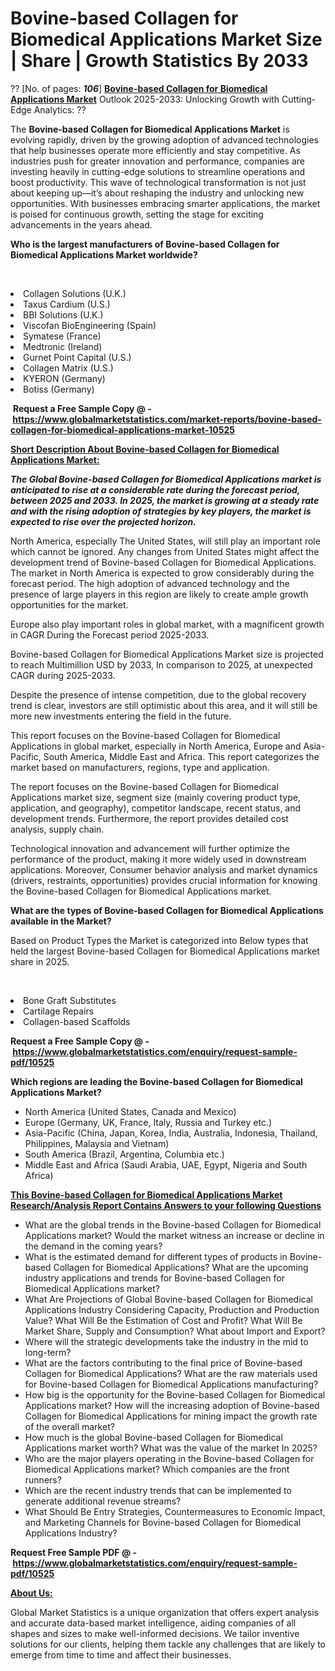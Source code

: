 <H1>Bovine-based Collagen for Biomedical Applications Market Size | Share | Growth Statistics By 2033</H1><p>?? [No. of pages:&nbsp;<strong><em>106</em></strong>]&nbsp;<strong><a href="https://www.globalmarketstatistics.com/market-reports/bovine-based-collagen-for-biomedical-applications-market-10525">Bovine-based Collagen for Biomedical Applications&nbsp;Market</a></strong>&nbsp;Outlook 2025-2033: Unlocking Growth with Cutting-Edge Analytics: ??</p><p>The <strong>Bovine-based Collagen for Biomedical Applications Market</strong> is evolving rapidly, driven by the growing adoption of advanced technologies that help businesses operate more efficiently and stay competitive. As industries push for greater innovation and performance, companies are investing heavily in cutting-edge solutions to streamline operations and boost productivity. This wave of technological transformation is not just about keeping up&mdash;it&rsquo;s about reshaping the industry and unlocking new opportunities. With businesses embracing smarter applications, the market is poised for continuous growth, setting the stage for exciting advancements in the years ahead.</p><p><strong>Who is the largest manufacturers of Bovine-based Collagen for Biomedical Applications Market worldwide?</strong></p><p>&nbsp;<li>Collagen Solutions (U.K.)<li> Taxus Cardium (U.S.)<li> BBI Solutions (U.K.)<li> Viscofan BioEngineering (Spain)<li> Symatese (France)<li> Medtronic (Ireland)<li> Gurnet Point Capital (U.S.)<li> Collagen Matrix (U.S.)<li> KYERON (Germany)<li> Botiss (Germany)</p><p>&nbsp;<strong>Request a Free Sample Copy @ -&nbsp;<a href="https://www.globalmarketstatistics.com/market-reports/bovine-based-collagen-for-biomedical-applications-market-10525">https://www.globalmarketstatistics.com/market-reports/bovine-based-collagen-for-biomedical-applications-market-10525</a></strong></p><p><strong><u>Short Description About Bovine-based Collagen for Biomedical Applications Market:</u></strong></p><p><strong><em>The Global Bovine-based Collagen for Biomedical Applications market is anticipated to rise at a considerable rate during the forecast period, between 2025 and 2033. In 2025, the market is growing at a steady rate and with the rising adoption of strategies by key players, the market is expected to rise over the projected horizon.</em></strong></p><p>North America, especially The United States, will still play an important role which cannot be ignored. Any changes from United States might affect the development trend of Bovine-based Collagen for Biomedical Applications. The market in North America is expected to grow considerably during the forecast period. The high adoption of advanced technology and the presence of large players in this region are likely to create ample growth opportunities for the market.</p><p>Europe also play important roles in global market, with a magnificent growth in CAGR During the Forecast period 2025-2033.</p><p>Bovine-based Collagen for Biomedical Applications Market size is projected to reach Multimillion USD by 2033, In comparison to 2025, at unexpected CAGR during 2025-2033.</p><p>Despite the presence of intense competition, due to the global recovery trend is clear, investors are still optimistic about this area, and it will still be more new investments entering the field in the future.</p><p>This report focuses on the Bovine-based Collagen for Biomedical Applications in global market, especially in North America, Europe and Asia-Pacific, South America, Middle East and Africa. This report categorizes the market based on manufacturers, regions, type and application.</p><p>The report focuses on the Bovine-based Collagen for Biomedical Applications market size, segment size (mainly covering product type, application, and geography), competitor landscape, recent status, and development trends. Furthermore, the report provides detailed cost analysis, supply chain.</p><p>Technological innovation and advancement will further optimize the performance of the product, making it more widely used in downstream applications. Moreover, Consumer behavior analysis and market dynamics (drivers, restraints, opportunities) provides crucial information for knowing the Bovine-based Collagen for Biomedical Applications market.</p><p><strong>What are the types of Bovine-based Collagen for Biomedical Applications available in the Market?</strong></p><p>Based on Product Types the Market is categorized into Below types that held the largest Bovine-based Collagen for Biomedical Applications market share in 2025.</p><p>&nbsp;<li>Bone Graft Substitutes<li> Cartilage Repairs<li> Collagen-based Scaffolds&nbsp;</p><p><strong>Request a Free Sample Copy @ -&nbsp;<a href="https://www.globalmarketstatistics.com/enquiry/request-sample-pdf/10525">https://www.globalmarketstatistics.com/enquiry/request-sample-pdf/10525</a></strong></p><p><strong>Which regions are leading the Bovine-based Collagen for Biomedical Applications Market?</strong></p><ul><li>North America (United States, Canada and Mexico)</li><li>Europe (Germany, UK, France, Italy, Russia and Turkey etc.)</li><li>Asia-Pacific (China, Japan, Korea, India, Australia, Indonesia, Thailand, Philippines, Malaysia and Vietnam)</li><li>South America (Brazil, Argentina, Columbia etc.)</li><li>Middle East and Africa (Saudi Arabia, UAE, Egypt, Nigeria and South Africa)</li></ul><p><strong><u>This Bovine-based Collagen for Biomedical Applications Market Research/Analysis Report Contains Answers to your following Questions</u></strong></p><ul><li>What are the global trends in the Bovine-based Collagen for Biomedical Applications market? Would the market witness an increase or decline in the demand in the coming years?</li><li>What is the estimated demand for different types of products in Bovine-based Collagen for Biomedical Applications? What are the upcoming industry applications and trends for Bovine-based Collagen for Biomedical Applications market?</li><li>What Are Projections of Global Bovine-based Collagen for Biomedical Applications Industry Considering Capacity, Production and Production Value? What Will Be the Estimation of Cost and Profit? What Will Be Market Share, Supply and Consumption? What about Import and Export?</li><li>Where will the strategic developments take the industry in the mid to long-term?</li><li>What are the factors contributing to the final price of Bovine-based Collagen for Biomedical Applications? What are the raw materials used for Bovine-based Collagen for Biomedical Applications manufacturing?</li><li>How big is the opportunity for the Bovine-based Collagen for Biomedical Applications market? How will the increasing adoption of Bovine-based Collagen for Biomedical Applications for mining impact the growth rate of the overall market?</li><li>How much is the global Bovine-based Collagen for Biomedical Applications market worth? What was the value of the market In 2025?</li><li>Who are the major players operating in the Bovine-based Collagen for Biomedical Applications market? Which companies are the front runners?</li><li>Which are the recent industry trends that can be implemented to generate additional revenue streams?</li><li>What Should Be Entry Strategies, Countermeasures to Economic Impact, and Marketing Channels for Bovine-based Collagen for Biomedical Applications Industry?</li></ul><p><strong>Request Free Sample PDF @ -&nbsp;<a href="https://www.globalmarketstatistics.com/enquiry/request-sample-pdf/10525">https://www.globalmarketstatistics.com/enquiry/request-sample-pdf/10525</a></strong></p><p><strong><u>About Us:</u></strong></p><p>Global Market Statistics&nbsp;is a unique organization that offers expert analysis and accurate data-based market intelligence, aiding companies of all shapes and sizes to make well-informed decisions. We tailor inventive solutions for our clients, helping them tackle any challenges that are likely to emerge from time to time and affect their businesses.</p>
